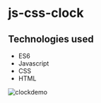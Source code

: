 # js-css-clock

## Technologies used
- ES6
- Javascript
- CSS
- HTML

![clockdemo](https://user-images.githubusercontent.com/32500591/59243609-13030680-8bce-11e9-8796-d8902c801f22.gif)

